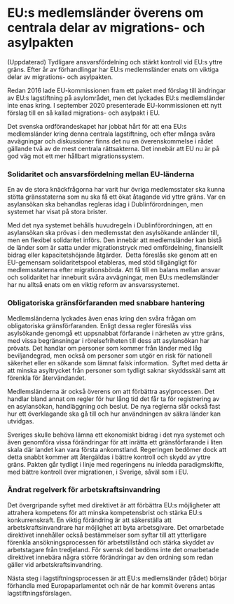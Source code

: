 # EU:s medlemsländer överens om centrala delar av migrations- och asylpakten

(Uppdaterad) Tydligare ansvarsfördelning och stärkt kontroll vid EU:s yttre gräns. Efter år av förhandlingar har EU:s medlemsländer enats om viktiga delar av migrations- och asylpakten.

Redan 2016 lade EU-kommissionen fram ett paket med förslag till ändringar av EU:s lagstiftning på asylområdet, men det lyckades EU:s medlemsländer inte enas kring. I september 2020 presenterade EU-kommissionen ett nytt förslag till en så kallad migrations- och asylpakt i EU.

Det svenska ordförandeskapet har jobbat hårt för att ena EU:s medlemsländer kring denna centrala lagstiftning, och efter många svåra avvägningar och diskussioner finns det nu en överenskommelse i rådet gällande två av de mest centrala rättsakterna. Det innebär att EU nu är på god väg mot ett mer hållbart migrationssystem.

### Solidaritet och ansvarsfördelning mellan EU-länderna

En av de stora knäckfrågorna har varit hur övriga medlemsstater ska kunna stötta gränsstaterna som nu ska få ett ökat åtagande vid yttre gräns. Var en asylansökan ska behandlas regleras idag i Dublinförordningen, men systemet har visat på stora brister.

Med det nya systemet behålls huvudregeln i Dublinförordningen, att en asylansökan ska prövas i den medlemsstat den asylsökande anländer till, men en flexibel solidaritet införs. Den innebär att medlemsländer kan bistå de länder som är satta under migrationstryck med omfördelning, finansiellt bidrag eller kapacitetshöjande åtgärder.  Detta föreslås ske genom att en EU-gemensam solidaritetspool etableras, med stöd tillgängligt för medlemsstaterna efter migrationsbörda. Att få till en balans mellan ansvar och solidaritet har inneburit svåra avvägningar, men EU:s medlemsländer har nu alltså enats om en viktig reform av ansvarssystemet.

### Obligatoriska gränsförfaranden med snabbare hantering

Medlemsländerna lyckades även enas kring den svåra frågan om obligatoriska gränsförfaranden. Enligt dessa regler föreslås viss asylsökande genomgå ett uppsnabbat förfarande i närheten av yttre gräns, med vissa begränsningar i rörelsefriheten till dess att asylansökan har prövats. Det handlar om personer som kommer från länder med låg beviljandegrad, men också om personer som utgör en risk för nationell säkerhet eller en sökande som lämnat falsk information.  Syftet med detta är att minska asyltrycket från personer som tydligt saknar skyddsskäl samt att förenkla för återvändandet.

Medlemsländerna är också överens om att förbättra asylprocessen. Det handlar bland annat om regler för hur lång tid det får ta för registrering av en asylansökan, handläggning och beslut. De nya reglerna slår också fast hur ett överklagande ska gå till och hur användningen av säkra länder kan utvidgas.

Sveriges skulle behöva lämna ett ekonomiskt bidrag i det nya systemet och även genomföra vissa förändringar för att inrätta ett gränsförfarande i liten skala där landet kan vara första ankomstland. Regeringen bedömer dock att detta snabbt kommer att återgäldas i bättre kontroll och skydd av yttre gräns. Pakten går tydligt i linje med regeringens nu inledda paradigmskifte, med bättre kontroll över migrationen, i Sverige, såväl som i EU.

### Ändrat regelverk för arbetskraftsinvandring

Det övergripande syftet med direktivet är att förbättra EU:s möjligheter att attrahera kompetens för att minska kompetens­brist och stärka EU:s konkurrenskraft. En viktig förändring är att säkerställa att arbetskraftsinvandrare har möjlighet att byta arbetsgivare. Det omarbetade direktivet innehåller också bestämmelser som syftar till att ytterligare förenkla ansökningsprocessen för arbetstillstånd och stärka skyddet av arbetstagare från tredjeland. För svensk del bedöms inte det omarbetade direktivet innebära några större förändringar av den ordning som redan gäller vid arbetskraftsinvandring.

Nästa steg i lagstiftningsprocessen är att EU:s medlemsländer (rådet) börjar förhandla med Europaparlamentet och när de har kommit överens antas lagstiftningsförslagen.
